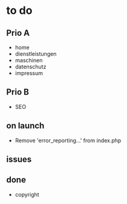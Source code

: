# to do

## Prio A

- home
- dienstleistungen
- maschinen
- datenschutz
- impressum

## Prio B

- SEO

## on launch

- Remove 'error_reporting...' from index.php

## issues

## done

- copyright
